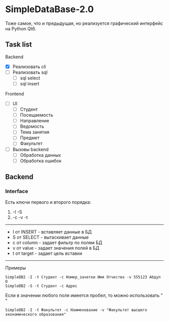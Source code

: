 # SimpleDataBase-2.0
Тоже самое, что и предыдущая, но реализуется графический интерфейс на Python Qt6.

## Task list
Backend
- [X] Реализовать cli
- [ ] Реализовать sql
    - [ ] sql select
    - [ ] sql insert

Frontend
- [ ] UI
    - [ ] Студент
    - [ ] Посещаемость
    - [ ] Направление
    - [ ] Ведомость
    - [ ] Тема занятия
    - [ ] Предмет
    - [ ] Факультет
- [ ] Вызовы backend
    - [ ] Обработка данных
    - [ ] Обработка ошибок

## Backend
### Interface
Есть ключи первого и второго порядка:
1. -I -S 
2. -c -v -t 
____
- I от INSERT - вставляет данные в БД
- S от SELECT - вытаскивает данные
- c от column - задает фильтр по полям БД
- v от value  - задает значения полей в БД
- t от target - задает цель вставки
____
Примеры
```
SimpleDB2 -I -t Студент -c Номер_зачетки Имя Отчество -v 555123 Абдул О
SimpleDB2 -S -t Студент -с Адрес
```
Если в значении любого поля имеется пробел, то можно использовать " "
```
SimpleDB2 -I -t Факультет -c Наименование -v "Факультет высшего экономического образования"
```
